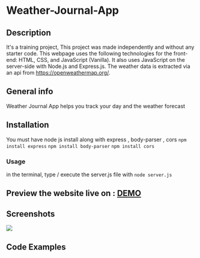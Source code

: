 # Weather-Journal-App

## Description 
It's a training project,
This project was made independently and without any starter code. This webpage uses the following technologies for the front-end: HTML, CSS, and JavaScript (Vanilla). It also uses JavaScript on the server-side with Node.js and Express.js. The weather data is extracted via an api from https://openweathermap.org/.
## General info
Weather Journal App helps you track your day and the weather forecast 

## Installation
You must have node js install along with express , body-parser , cors
`npm install express`
`npm install body-parser`
`npm install cors`

### Usage
in the terminal, type / execute the server.js file with
`node server.js`


## Preview the website live on : [DEMO]( https://carolinafledgling.github.io/Bookmark-landing-page/)

## Screenshots
![](images//readme.jpg)

## Code Examples












